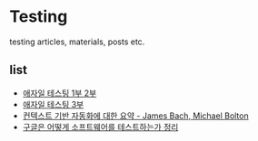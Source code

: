 # Testing
testing articles, materials, posts etc.

## list
* [애자일 테스팅 1부 2부](http://josephyeo.github.io/Testing/agile_testing_part1_part2.md)
* [애자일 테스팅 3부](http://josephyeo.github.io/Testing/agile_testing_part3.md)
* [컨텍스트 기반 자동화에 대한 요약 - James Bach, Michael Bolton](http://josephyeo.github.io/Testing/summary-cdt-automation.html)
* [구글은 어떻게 소프트웨어를 테스트하는가 정리](http://josephyeo.github.io/Testing/note_googletesting.html)
